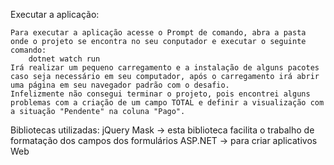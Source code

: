 
Executar a aplicação:

    Para executar a aplicação acesse o Prompt de comando, abra a pasta onde o projeto se encontra no seu conputador e executar o seguinte comando:
        dotnet watch run
    Irá realizar um pequeno carregamento e a instalação de alguns pacotes caso seja necessário em seu computador, após o carregamento irá abrir uma página em seu navegador padrão com o desafio.
    Infelizmente não consegui terminar o projeto, pois encontrei alguns problemas com a criação de um campo TOTAL e definir a visualização com a situação "Pendente" na coluna "Pago".

Bibliotecas utilizadas:
    jQuery Mask -> esta biblioteca facilita o trabalho de formatação dos campos dos formulários
    ASP.NET -> para criar aplicativos Web